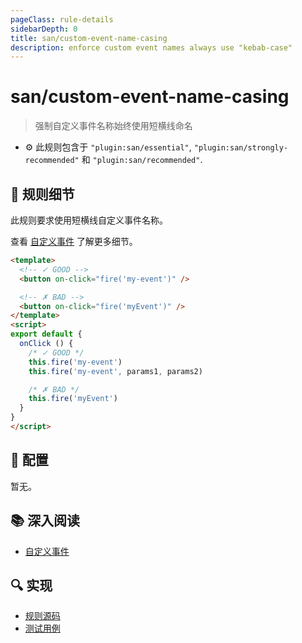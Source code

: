 ```yaml
---
pageClass: rule-details
sidebarDepth: 0
title: san/custom-event-name-casing
description: enforce custom event names always use "kebab-case"
---
```

# san/custom-event-name-casing
> 强制自定义事件名称始终使用短横线命名

- :gear: 此规则包含于 `"plugin:san/essential"`, `"plugin:san/strongly-recommended"` 和 `"plugin:san/recommended"`.

## :book: 规则细节

此规则要求使用短横线自定义事件名称。

查看 [自定义事件] 了解更多细节。

<eslint-code-block :rules="{'san/custom-event-name-casing': ['error']}">

```html
<template>
  <!-- ✓ GOOD -->
  <button on-click="fire('my-event')" />

  <!-- ✗ BAD -->
  <button on-click="fire('myEvent')" />
</template>
<script>
export default {
  onClick () {
    /* ✓ GOOD */
    this.fire('my-event')
    this.fire('my-event', params1, params2)

    /* ✗ BAD */
    this.fire('myEvent')
  }
}
</script>
```

</eslint-code-block>

## :wrench: 配置

暂无。

## :books: 深入阅读

- [自定义事件]

[自定义事件]: https://baidu.github.io/san/tutorial/event/#自定义事件

## :mag: 实现

- [规则源码](https://github.com/ecomfe/eslint-plugin-san/blob/main/lib/rules/custom-event-name-casing.js)
- [测试用例](https://github.com/ecomfe/eslint-plugin-san/tree/main/__tests__/lib/rules/custom-event-name-casing.test.js)
